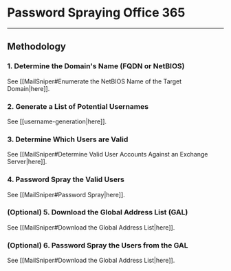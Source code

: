 # Password Spraying Office 365

---

## Methodology

### 1. Determine the Domain's Name (FQDN or NetBIOS)

See [[MailSniper#Enumerate the NetBIOS Name of the Target Domain|here]].

### 2. Generate a List of Potential Usernames

See [[username-generation|here]].

### 3. Determine Which Users are Valid

See [[MailSniper#Determine Valid User Accounts Against an Exchange Server|here]].

### 4. Password Spray the Valid Users

See [[MailSniper#Password Spray|here]].

### (Optional) 5. Download the Global Address List (GAL)

See [[MailSniper#Download the Global Address List|here]].

### (Optional) 6. Password Spray the Users from the GAL

See [[MailSniper#Download the Global Address List|here]].

